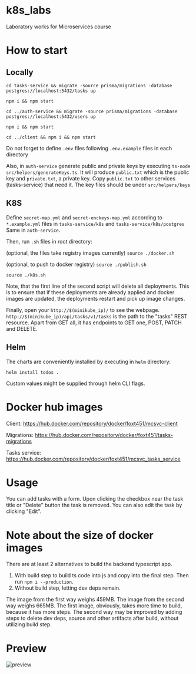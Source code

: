 # k8s_labs
Laboratory works for Microservices course

# How to start
## Locally
`cd tasks-service && migrate -source prisma/migrations -database postgres://localhost:5432/tasks up`

`npm i && npm start`

`cd ../auth-service && migrate -source prisma/migrations -database postgres://localhost:5432/users up`

`npm i && npm start`

`cd ../client && npm i && npm start`

Do not forget to define `.env` files following `.env.example` files in each directory

Also, in `auth-service` generate public and private keys by executing `ts-node src/helpers/generateKeys.ts`. It will produce `public.txt` which is the public key and `private.txt`, a private key. Copy `public.txt` to other services (tasks-service) that need it. The key files should be under `src/helpers/keys`

## K8S
Define `secret-map.yml` and `secret-enckeys-map.yml` according to `*.example.yml` files in `tasks-service/k8s` and `tasks-service/k8s/postgres`
Same in `auth-service`.

Then, run `.sh` files in root directory:

(optional, the files take registry images currently)
`source ./docker.sh`

(optional, to push to docker registry)
`source ./publish.sh`

`source ./k8s.sh`

Note, that the first line of the second script will delete all deployments. This is to ensure that if these deployments are already applied and docker images are updated, the deployments restart and pick up image changes.

Finally, open your `http://$(minikube_ip)/` to see the webpage.
`http://$(minikube_ip)/api/tasks/v1/tasks` is the path to the "tasks" REST resource. Apart from GET all, it has endpoints to GET one, POST, PATCH and DELETE.

## Helm

The charts are conveniently installed by executing in `helm` directory:

`helm install todos .`

Custom values might be supplied through helm CLI flags.

# Docker hub images
Client: https://hub.docker.com/repository/docker/foxt451/mcsvc-client

Migrations: https://hub.docker.com/repository/docker/foxt451/tasks-migrations

Tasks service: https://hub.docker.com/repository/docker/foxt451/mcsvc_tasks_service

# Usage
You can add tasks with a form. Upon clicking the checkbox near the task title or "Delete" button the task is removed. You can also edit the task by clicking "Edit".

# Note about the size of docker images
There are at least 2 alternatives to build the backend typescript app.

1) With build step to build ts code into js and copy into the final step. Then run `npm i --production`.
2) Without build step, letting dev deps remain.

The image from the first way weighs 459MB.
The image from the second way weighs 665MB.
The first image, obviously, takes more time to build, because it has more steps.
The second way may be improved by adding steps to delete dev deps, source and other artifacts after build, without utilizing build step.

# Preview
![preview](https://i.imgur.com/wwQqQel.png)
